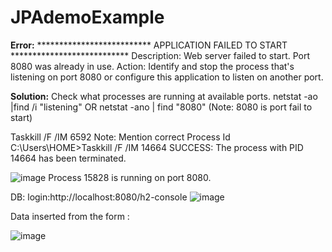 # JPAdemoExample
**Error:**
************************** APPLICATION FAILED TO START *************************** Description: Web server failed to start. Port 8080 was already in use. Action: Identify and stop the process that's listening on port 8080 or configure this application to listen on another port.

**Solution:**
Check what processes are running at available ports.
netstat -ao |find /i "listening"
OR
netstat -ano | find "8080" (Note: 8080 is port fail to start)

Taskkill /F /IM 6592 Note: Mention correct Process Id
C:\Users\HOME>Taskkill /F /IM 14664
SUCCESS: The process with PID 14664 has been terminated.


![image](https://user-images.githubusercontent.com/63113379/127901374-eb9986ad-6a60-4534-8630-fad4bbdb2555.png)
Process 15828 is running on port 8080.



DB:
login:http://localhost:8080/h2-console
![image](https://user-images.githubusercontent.com/63113379/127909710-bd3608ba-199e-4733-9c02-d1296b998b6e.png)

Data inserted from the form :

![image](https://user-images.githubusercontent.com/63113379/127909493-c1fd2cda-c988-4f7f-ac09-854be70900cc.png)
